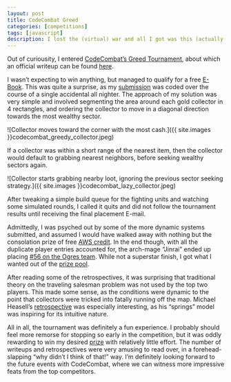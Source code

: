 ```yaml
---
layout: post
title: CodeCombat Greed
categories: [competitions]
tags: [javascript]
description: I lost the (virtual) war and all I got was this (actually pretty neat) E-book
---
```


Out of curiousity, I entered [CodeCombat’s Greed Tournament](http://codecombat.com/play/ladder/greed), about which an official writeup can be found [here](http://blog.codecombat.com/a-31-trillion-390-billion-statement-programming-war-between-545-wizards).

I wasn’t expecting to win anything, but managed to qualify for a free [E-Book](http://shop.oreilly.com/category/ebooks.do). This was quite a surprise, as my [submission](https://gist.github.com/sunzenshen/69162943e479c78cf86a) was coded over the course of a single accidental all nighter. The approach of my solution was very simple and involved segmenting the area around each gold collector in 4 rectangles, and ordering the collector to move in a diagonal direction towards the most wealthy sector.

![Collector moves toward the corner with the most cash.]({{ site.images }}codecombat_greedy_collector.jpeg)

If a collector was within a short range of the nearest item, then the collector would default to grabbing nearest neighbors, before seeking wealthy sectors again.

![Collector starts grabbing nearby loot, ignoring the previous sector seeking strategy.]({{ site.images }}codecombat_lazy_collector.jpeg)

After tweaking a simple build queue for the fighting units and watching some simulated rounds, I called it quits and did not follow the tournament results until receiving the final placement E-mail.

Admittedly, I was psyched out by some of the more dynamic systems submitted, and assumed I would have walked away with nothing but the consolation prize of free [AWS credit](http://aws.amazon.com/). In the end though, with all the duplicate player entries accounted for, the arch-mage “Jinrai” ended up placing [#56 on the Ogres team](http://codecombat.com/play/ladder/greed#winners). While not a superstar finish, I got what I wanted out of the [prize pool](http://codecombat.com/play/ladder/greed#prizes).

After reading some of the retrospectives, it was surprising that traditional theory on the traveling salesman problem was not used by the top two players. This made some sense, as the conditions were dynamic to the point that collectors were tricked into fatally running off the map. Michael Heasell’s [retrospective](http://michaelheasell.com/blog/2014/06/19/greed-2014-the-road-to-victory/) was especially interesting, as his “springs” model was inspiring for its intuitive nature.

All in all, the tournament was definitely a fun experience. I probably should feel more remorse for stopping so early in the competition, but it was oddly rewarding to win my desired [prize](http://shop.oreilly.com/product/0636920029236.do) with relatively little effort. The number of writeups and retrospectives were very amusing to read over, in a forehead-slapping “why didn’t I think of that!” way. I’m definitely looking forward to the future events with CodeCombat, where we can witness more impressive feats from the top competitors.
